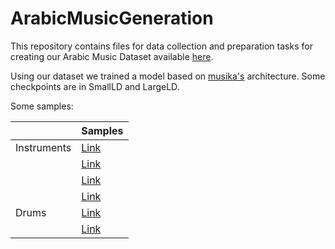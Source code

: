 # ArabicMusicGeneration

This repository contains files for data collection and preparation tasks for creating our Arabic Music Dataset available [here](). 

Using our dataset we trained a model based on [musika's](https://github.com/marcoppasini/musika) architecture. Some checkpoints are in SmallLD and LargeLD.

Some samples:

|             | Samples                                                                                                                            |
|-------------|------------------------------------------------------------------------------------------------------------------------------------|
| Instruments | [Link](https://mbzuaiac.sharepoint.com/:u:/s/ML703project-MusicGeneration/EU75ZLvlqV1NmWo2s-8xR3QBOU7NJaaXo-X45avw0e7aKQ?e=rHww2O) |
|             | [Link](https://mbzuaiac.sharepoint.com/:u:/s/ML703project-MusicGeneration/EUOjKjo8OrtHma8-QoaFQ3kBTBHE44EYNTEzaKqgeh263A?e=BvjlHN) |
|             | [Link](https://mbzuaiac.sharepoint.com/:u:/s/ML703project-MusicGeneration/EU75ZLvlqV1NmWo2s-8xR3QBOU7NJaaXo-X45avw0e7aKQ?e=qSQT1H) |
|             | [Link](https://mbzuaiac.sharepoint.com/:u:/s/ML703project-MusicGeneration/EU75ZLvlqV1NmWo2s-8xR3QBOU7NJaaXo-X45avw0e7aKQ?e=KmyTto) |
| Drums       | [Link](https://mbzuaiac.sharepoint.com/:u:/s/ML703project-MusicGeneration/ERTSO11WKgxPvlikgXV4mW8BF8KNMpIX8NWZ2NqkiGxCjA?e=ZXANB1) |
|             | [Link](https://mbzuaiac.sharepoint.com/:u:/s/ML703project-MusicGeneration/EegTAskB9ipPrB-6f4bfCRoBeOBb_dHYWPcNfi4I77ZXow?e=m0kzGL) |
